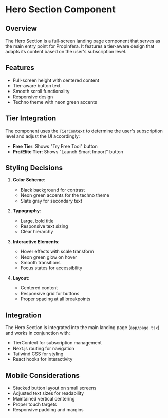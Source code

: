 # Hero Section Component

## Overview
The Hero Section is a full-screen landing page component that serves as the main entry point for PropInfera. It features a tier-aware design that adapts its content based on the user's subscription level.

## Features
- Full-screen height with centered content
- Tier-aware button text
- Smooth scroll functionality
- Responsive design
- Techno theme with neon green accents

## Tier Integration
The component uses the `TierContext` to determine the user's subscription level and adjust the UI accordingly:

- **Free Tier**: Shows "Try Free Tool" button
- **Pro/Elite Tier**: Shows "Launch Smart Import" button

## Styling Decisions
1. **Color Scheme**:
   - Black background for contrast
   - Neon green accents for the techno theme
   - Slate gray for secondary text

2. **Typography**:
   - Large, bold title
   - Responsive text sizing
   - Clear hierarchy

3. **Interactive Elements**:
   - Hover effects with scale transform
   - Neon green glow on hover
   - Smooth transitions
   - Focus states for accessibility

4. **Layout**:
   - Centered content
   - Responsive grid for buttons
   - Proper spacing at all breakpoints

## Integration
The Hero Section is integrated into the main landing page (`app/page.tsx`) and works in conjunction with:
- TierContext for subscription management
- Next.js routing for navigation
- Tailwind CSS for styling
- React hooks for interactivity

## Mobile Considerations
- Stacked button layout on small screens
- Adjusted text sizes for readability
- Maintained vertical centering
- Proper touch targets
- Responsive padding and margins 